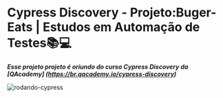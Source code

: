 # Cypress Discovery - Projeto:Buger-Eats | Estudos em Automação de Testes📚💻

***Esse projeto projeto é oriundo do curso Cypress Discovery da [QAcademy] (https://br.qacademy.io/cypress-discovery)***

![rodando-cypress](assets/2022-10-09_22-11-53.gif)

